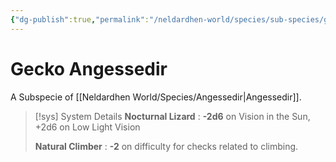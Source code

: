 ```yaml
---
{"dg-publish":true,"permalink":"/neldardhen-world/species/sub-species/gecko-angessedir/"}
---
```


# Gecko Angessedir
A Subspecie of [[Neldardhen World/Species/Angessedir\|Angessedir]].



> [!sys] System Details
> **Nocturnal Lizard** : **-2d6** on Vision in the Sun, +2d6 on Low Light Vision
> 
> **Natural Climber** : **-2** on difficulty for checks related to climbing.